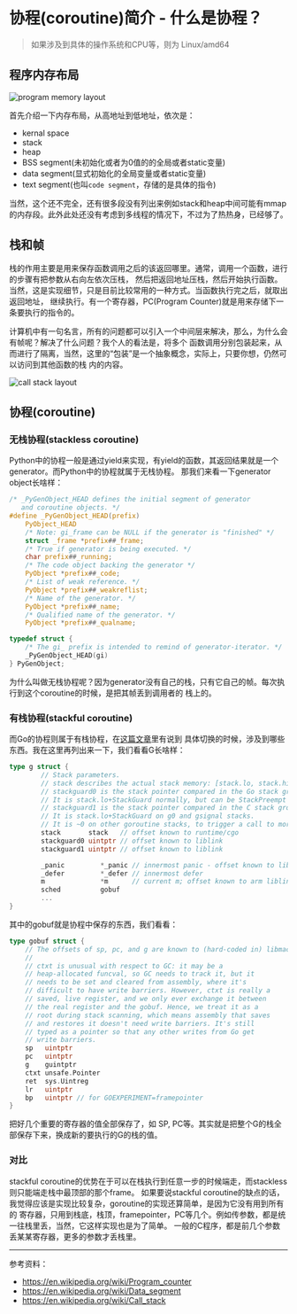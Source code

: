 # 协程(coroutine)简介 - 什么是协程？

> 如果涉及到具体的操作系统和CPU等，则为 Linux/amd64

## 程序内存布局

![program memory layout](./img/program_memory_layout.jpg)

首先介绍一下内存布局，从高地址到低地址，依次是：

- kernal space
- stack
- heap
- BSS segment(未初始化或者为0值的的全局或者static变量)
- data segment(显式初始化的全局变量或者static变量)
- text segment(也叫`code segment`，存储的是具体的指令)

当然，这个还不完全，还有很多段没有列出来例如stack和heap中间可能有mmap的内存段。此外此处还没有考虑到多线程的情况下，不过为了热热身，已经够了。

## 栈和帧

栈的作用主要是用来保存函数调用之后的该返回哪里。通常，调用一个函数，进行的步骤有把参数从右向左依次压栈，
然后把返回地址压栈，然后开始执行函数。当然，这是实现细节，只是目前比较常用的一种方式。当函数执行完之后，就取出返回地址，
继续执行。有一个寄存器，PC(Program Counter)就是用来存储下一条要执行的指令的。

计算机中有一句名言，所有的问题都可以引入一个中间层来解决，那么，为什么会有帧呢？解决了什么问题？我个人的看法是，将多个
函数调用分别包装起来，从而进行了隔离，当然，这里的“包装”是一个抽象概念，实际上，只要你想，仍然可以访问到其他函数的栈
内的内容。

![call stack layout](./img/call_stack_layout.png)

## 协程(coroutine)

### 无栈协程(stackless coroutine)

Python中的协程一般是通过yield来实现，有yield的函数，其返回结果就是一个generator。而Python中的协程就属于无栈协程。
那我们来看一下generator object长啥样：

```c
/* _PyGenObject_HEAD defines the initial segment of generator
   and coroutine objects. */
#define _PyGenObject_HEAD(prefix)                                           \
    PyObject_HEAD                                                           \
    /* Note: gi_frame can be NULL if the generator is "finished" */         \
    struct _frame *prefix##_frame;                                          \
    /* True if generator is being executed. */                              \
    char prefix##_running;                                                  \
    /* The code object backing the generator */                             \
    PyObject *prefix##_code;                                                \
    /* List of weak reference. */                                           \
    PyObject *prefix##_weakreflist;                                         \
    /* Name of the generator. */                                            \
    PyObject *prefix##_name;                                                \
    /* Qualified name of the generator. */                                  \
    PyObject *prefix##_qualname;

typedef struct {
    /* The gi_ prefix is intended to remind of generator-iterator. */
    _PyGenObject_HEAD(gi)
} PyGenObject;
```

为什么叫做无栈协程呢？因为generator没有自己的栈，只有它自己的帧。每次执行到这个coroutine的时候，是把其帧丢到调用者的
栈上的。

### 有栈协程(stackful coroutine)

而Go的协程则属于有栈协程，在[这篇文章](https://jiajunhuang.com/articles/2018_03_29-goroutine_schedule.md.html)里有说到
具体切换的时候，涉及到哪些东西。我在这里再列出来一下，我们看看G长啥样：

```go
type g struct {
        // Stack parameters.
        // stack describes the actual stack memory: [stack.lo, stack.hi).
        // stackguard0 is the stack pointer compared in the Go stack growth prologue.
        // It is stack.lo+StackGuard normally, but can be StackPreempt to trigger a preemption.
        // stackguard1 is the stack pointer compared in the C stack growth prologue.
        // It is stack.lo+StackGuard on g0 and gsignal stacks.
        // It is ~0 on other goroutine stacks, to trigger a call to morestackc (and crash).
        stack       stack   // offset known to runtime/cgo
        stackguard0 uintptr // offset known to liblink
        stackguard1 uintptr // offset known to liblink

        _panic         *_panic // innermost panic - offset known to liblink
        _defer         *_defer // innermost defer
        m              *m      // current m; offset known to arm liblink
        sched          gobuf
        ...
}
```

其中的gobuf就是协程中保存的东西，我们看看：

```go
type gobuf struct {
	// The offsets of sp, pc, and g are known to (hard-coded in) libmach.
	//
	// ctxt is unusual with respect to GC: it may be a
	// heap-allocated funcval, so GC needs to track it, but it
	// needs to be set and cleared from assembly, where it's
	// difficult to have write barriers. However, ctxt is really a
	// saved, live register, and we only ever exchange it between
	// the real register and the gobuf. Hence, we treat it as a
	// root during stack scanning, which means assembly that saves
	// and restores it doesn't need write barriers. It's still
	// typed as a pointer so that any other writes from Go get
	// write barriers.
	sp   uintptr
	pc   uintptr
	g    guintptr
	ctxt unsafe.Pointer
	ret  sys.Uintreg
	lr   uintptr
	bp   uintptr // for GOEXPERIMENT=framepointer
}
```

把好几个重要的寄存器的值全部保存了，如 SP, PC等。其实就是把整个G的栈全部保存下来，换成新的要执行的G的栈的值。

### 对比

stackful coroutine的优势在于可以在栈执行到任意一步的时候端走，而stackless则只能端走栈中最顶部的那个frame。
如果要说stackful coroutine的缺点的话，我觉得应该是实现比较复杂，goroutine的实现还算简单，是因为它没有用到所有的
寄存器，只用到栈底，栈顶，framepointer，PC等几个。例如传参数，都是统一往栈里丢，当然，它这样实现也是为了简单。
一般的C程序，都是前几个参数丢某某寄存器，更多的参数才丢栈里。

-------------------------------

参考资料：

- https://en.wikipedia.org/wiki/Program_counter
- https://en.wikipedia.org/wiki/Data_segment
- https://en.wikipedia.org/wiki/Call_stack
